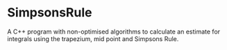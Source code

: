 # SimpsonsRule
A C++ program with non-optimised algorithms to calculate an estimate for integrals using the trapezium, mid point and Simpsons Rule.
